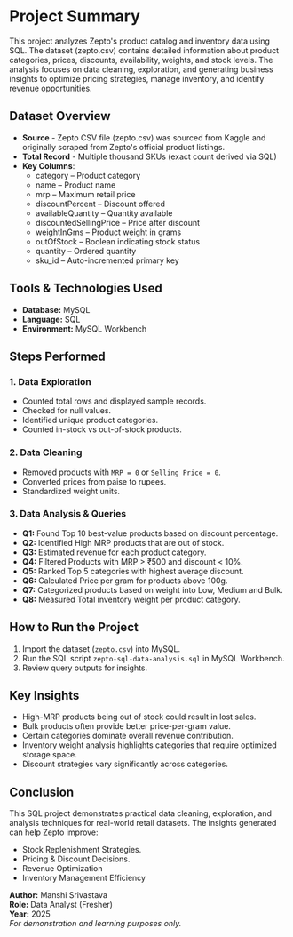 # Project Summary
This project analyzes Zepto's product catalog and inventory data using SQL. The dataset (zepto.csv) contains detailed information about product categories, prices, discounts, availability, weights, and stock levels. The analysis focuses on data cleaning, exploration, and generating business insights to optimize pricing strategies, manage inventory, and identify revenue opportunities.
## Dataset Overview
- **Source** - Zepto CSV file (zepto.csv) was sourced from Kaggle and originally scraped from Zepto's official product listings.
- **Total Record** - Multiple thousand SKUs (exact count derived via SQL)
- **Key Columns**:
  - category – Product category
  -	name – Product name
  -	mrp – Maximum retail price
  -	discountPercent – Discount offered
  - availableQuantity – Quantity available
  - discountedSellingPrice – Price after discount
  -	weightInGms – Product weight in grams
  -	outOfStock – Boolean indicating stock status
  -	quantity – Ordered quantity
  -	sku_id – Auto-incremented primary key
## Tools & Technologies Used
- **Database:** MySQL
- **Language:** SQL
- **Environment:** MySQL Workbench
## Steps Performed
### 1. **Data Exploration**
- Counted total rows and displayed sample records.
- Checked for null values.
- Identified unique product categories.
- Counted in-stock vs out-of-stock products.
### 2. **Data Cleaning**
- Removed products with `MRP = 0` or `Selling Price = 0`.
- Converted prices from paise to rupees.
- Standardized weight units.
### 3. **Data Analysis & Queries**
- **Q1:** Found Top 10 best-value products based on discount percentage.
- **Q2:** Identified High MRP products that are out of stock.
- **Q3:** Estimated revenue for each product category.
- **Q4:** Filtered Products with MRP > ₹500 and discount < 10%.
- **Q5:** Ranked Top 5 categories with highest average discount.
- **Q6:**  Calculated Price per gram for products above 100g.
- **Q7:** Categorized products based on weight into Low, Medium and Bulk.
- **Q8:** Measured Total inventory weight per product category.
## How to Run the Project
1. Import the dataset (`zepto.csv`) into MySQL.
2. Run the SQL script `zepto-sql-data-analysis.sql` in MySQL Workbench.
3. Review query outputs for insights.
## Key Insights
- High-MRP products being out of stock could result in lost sales.
- Bulk products often provide better price-per-gram value.
- Certain categories dominate overall revenue contribution.
- Inventory weight analysis highlights categories that require optimized storage space.
- Discount strategies vary significantly across categories.
## Conclusion
This SQL project demonstrates practical data cleaning, exploration, and analysis techniques for real-world retail datasets.
The insights generated can help Zepto improve:
- Stock Replenishment Strategies.
- Pricing & Discount Decisions.
- Revenue Optimization
- Inventory Management Efficiency
  
**Author:** Manshi Srivastava  
**Role:** Data Analyst (Fresher)   
   **Year:** 2025  
   *For demonstration and learning purposes only.*
























